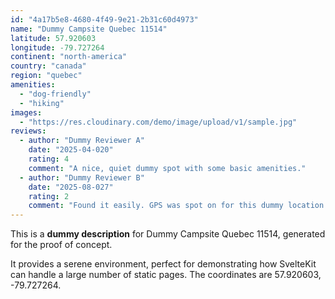 ```yaml
---
id: "4a17b5e8-4680-4f49-9e21-2b31c60d4973"
name: "Dummy Campsite Quebec 11514"
latitude: 57.920603
longitude: -79.727264
continent: "north-america"
country: "canada"
region: "quebec"
amenities:
  - "dog-friendly"
  - "hiking"
images:
  - "https://res.cloudinary.com/demo/image/upload/v1/sample.jpg"
reviews:
  - author: "Dummy Reviewer A"
    date: "2025-04-020"
    rating: 4
    comment: "A nice, quiet dummy spot with some basic amenities."
  - author: "Dummy Reviewer B"
    date: "2025-08-027"
    rating: 2
    comment: "Found it easily. GPS was spot on for this dummy location."
---
```


This is a **dummy description** for Dummy Campsite Quebec 11514, generated for the proof of concept.

It provides a serene environment, perfect for demonstrating how SvelteKit can handle a large number of static pages. The coordinates are 57.920603, -79.727264.
